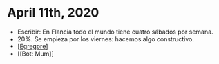 # April 11th, 2020
- Escribir: En Flancia todo el mundo tiene cuatro sábados por semana.
- 20%. Se empieza por los viernes: hacemos algo constructivo.
- [[Egregore]]
- [[Bot: Mum]]

[//begin]: # "Autogenerated link references for markdown compatibility"
[Egregore]: ../egregore "Egregore"
[//end]: # "Autogenerated link references"